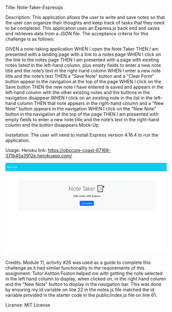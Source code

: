Title: 
Note-Taker-Expressjs

Description: 
This application allows the user to write and save notes so that the user can organize their thoughts and keep track of tasks that they need to be completed. This application uses an Express.js back end and saves and retrieves data from a JSON file. The acceptance criteria for this challenge is as follows: 

GIVEN a note-taking application
WHEN I open the Note Taker
THEN I am presented with a landing page with a link to a notes page
WHEN I click on the link to the notes page
THEN I am presented with a page with existing notes listed in the left-hand column, plus empty fields to enter a new note title and the note’s text in the right-hand column
WHEN I enter a new note title and the note’s text
THEN a "Save Note" button and a "Clear Form" button appear in the navigation at the top of the page
WHEN I click on the Save button
THEN the new note I have entered is saved and appears in the left-hand column with the other existing notes and the buttons in the navigation disappear
WHEN I click on an existing note in the list in the left-hand column
THEN that note appears in the right-hand column and a "New Note" button appears in the navigation
WHEN I click on the "New Note" button in the navigation at the top of the page
THEN I am presented with empty fields to enter a new note title and the note’s text in the right-hand column and the button disappears
Mock-Up


Installation:
The user will need to install Express version 4.16.4 to run the application.


Usage:
Heroku link: https://obscure-coast-67168-371b45a3912e.herokuapp.com/

![Screenshot of deployed app](<./assets/app.png>)

Credits:
Module 11, activity #26 was used as a guide to complete this challenge as it had similar functionality to the requirements of this assignment.
Tutor Ashton Foston helped me with getting the note selected in the left hand column to display, when clicked on, in the right hand column and the "New Note" button to display in the navigation bar. This was done by ensuring my id variable on line 22 in the notes.js file matched the id variable provided in the starter code in the public/index.js file on line 61.


License:
MIT License
